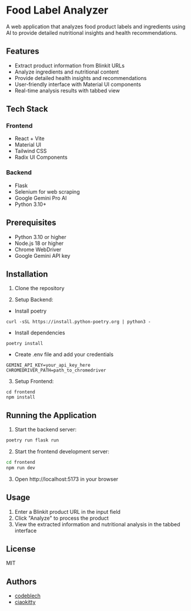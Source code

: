 # Food Label Analyzer

A web application that analyzes food product labels and ingredients using AI to provide detailed nutritional insights and health recommendations.

## Features

- Extract product information from Blinkit URLs
- Analyze ingredients and nutritional content
- Provide detailed health insights and recommendations
- User-friendly interface with Material UI components
- Real-time analysis results with tabbed view

## Tech Stack

### Frontend
- React + Vite
- Material UI
- Tailwind CSS
- Radix UI Components

### Backend
- Flask
- Selenium for web scraping
- Google Gemini Pro AI
- Python 3.10+

## Prerequisites

- Python 3.10 or higher
- Node.js 18 or higher
- Chrome WebDriver
- Google Gemini API key

## Installation

1. Clone the repository

2. Setup Backend:
- Install poetry
```
curl -sSL https://install.python-poetry.org | python3 -
```
- Install dependencies
```
poetry install
```
- Create .env file and add your credentials
```
GEMINI_API_KEY=your_api_key_here
CHROMEDRIVER_PATH=path_to_chromedriver
```

3. Setup Frontend:
```
cd frontend
npm install
```

## Running the Application

1. Start the backend server:
```bash
poetry run flask run
```

2. Start the frontend development server:
```bash
cd frontend
npm run dev
```

3. Open http://localhost:5173 in your browser

## Usage

1. Enter a Blinkit product URL in the input field
2. Click "Analyze" to process the product
3. View the extracted information and nutritional analysis in the tabbed interface

## License

MIT

## Authors

- [codeblech](https://github.com/codeblech)
- [ciaokitty](https://github.com/ciaokitty)